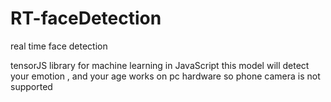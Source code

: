 # RT-faceDetection
real time face detection

tensorJS library for machine learning in JavaScript
this model will detect your emotion , and your age
works on pc hardware so phone camera is not supported
